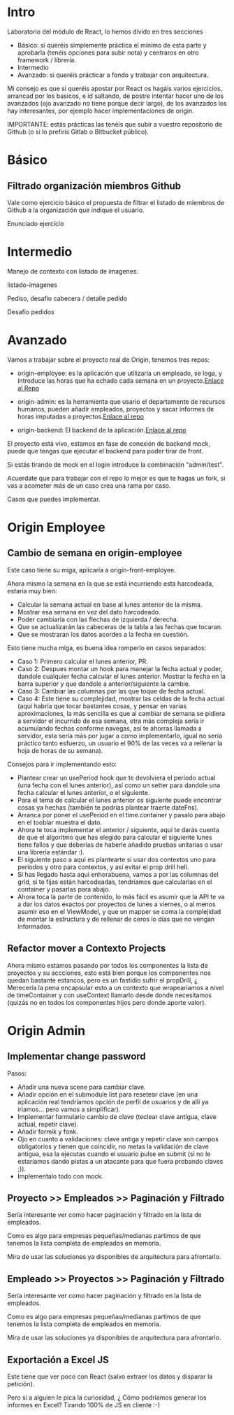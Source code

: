 # Intro
Laboratorio del módulo de React, lo hemos divido en tres secciones

- Básico: si queréis simplemente práctica el mínimo de esta parte y aprobarla (tenéis opciones para subir nota) y centraros en otro framework / librería.
- Intermedio
- Avanzado: si queréis prácticar a fondo y trabajar con arquitectura.

Mi consejo es que si queréis apostar por React os hagáis varios ejercicios, arrancad por los basicos, e id saltando, de postre intentar hacer uno de los avanzados (ojo avanzado no tiene porque decir largo), de los avanzados los hay interesantes, por ejemplo hacer implementaciones de origin.

IMPORTANTE: estás prácticas las tenéis que subir a vuestro repositorio de Github (o si lo prefirís Gitlab o Bitbucket público).

# Básico
## Filtrado organización miembros Github

Vale como ejercicio básico el propuesta de filtrar el listado de miembros de Github a la organización que indique el usuario.

Enunciado ejercicio

# Intermedio
Manejo de contexto con listado de imagenes.

listado-imagenes

Pediso, desafío cabecera / detalle pedido

Desafío pedidos

# Avanzado
Vamos a trabajar sobre el proyecto real de Origin, tenemos tres repos:

- origin-employee: es la aplicación que utilizaría un empleado, se loga, y introduce las horas que ha echado cada semana en un proyecto.[Enlace al Repo](https://github.com/Lemoncode/origin-front-employee)

- origin-admin: es la herramienta que usario el departamente de recursos humanos, pueden añadir empleados, proyectos y sacar informes de horas imputadas a proyectos.[Enlace al repo](https://github.com/Lemoncode/origin-front-admin)

- origin-backend: El backend de la aplicación.[Enlace al repo](https://github.com/Lemoncode/origin-back)

El proyecto está vivo, estamos en fase de conexión de backend mock, puede que tengas que ejecutar el backend para poder tirar de front.

Si estás tirando de mock en el login introduce la combinación "admin/test".

Acuerdate que para trabajar con el repo lo mejor es que te hagas un fork, si vas a acometer más de un caso crea una rama por caso.

Casos que puedes implementar.

# Origin Employee
## Cambio de semana en origin-employee
Este caso tiene su miga, aplicaría a origin-front-employee.

Ahora mismo la semana en la que se está incurriendo esta harcodeada, estaría muy bien:

- Calcular la semana actual en base al lunes anterior de la misma.
- Mostrar esa semana en vez del dato harcodeado.
- Poder cambiarla con las flechas de izquierda / derecha.
- Que se actualizarán las cabeceras de la tabla a las fechas que tocaran.
- Que se mostraran los datos acordes a la fecha en cuestión.

Esto tiene mucha miga, es buena idea romperlo en casos separados:

- Caso 1: Primero calcular el lunes anterior, PR.
- Caso 2: Despues montar un hook para manejar la fecha actual y poder, dandole cualquier fecha calcular el lunes anterior. Mostrar la fecha en la barra superior y que dandole a anterior/siguiente la cambie.
- Caso 3: Cambiar las columnas por las que toque de fecha actual.
- Caso 4: Este tiene su complejidad, mostrar las celdas de la fecha actual (aquí habría que tocar bastantes cosas, y pensar en varias aproximaciones, la más sencilla es que al cambiar de semana se pidiera a servidor el incurrido de esa semana, otra más compleja sería ir acumulando fechas conforme navegas, así te ahorras llamada a servidor, esta sería más por jugar a como implementarlo, igual no sería práctico tanto esfuerzo, un usuario el 90% de las veces va a rellenar la hoja de horas de su semana).

Consejos para ir implementando esto:

- Plantear crear un usePeriod hook que te devolviera el periodo actual (una fecha con el lunes anterior), así como un setter para dandole una fecha calcular el lunes anterior, o el siguiente.
- Para el tema de calcular el lunes anterior os siguiente puede encontrar cosas ya hechas (también te podrías plantear traerte dateFns).
- Arranca por poner el usePeriod en el time.container y pasalo para abajo en el tooblar muestra el dato.
- Ahora te toca implementar el anterior / siguiente, aquí te darás cuenta de que el algoritmo que has elegido para calcular el siguiente lunes tiene fallos y que deberías de haberle añadido pruebas unitarias o usar una librería estándar :).
- El siguiente paso a aquí es plantearte si usar dos contextos uno para periodos y otro para contextos, y así evitar el prop drill hell.
- Si has llegado hasta aquí enhorabuena, vamos a por las columnas del grid, si te fijas están harcodeadas, tendríamos que calcularlas en el container y pasarlas para abajo.
- Ahora toca la parte de contenido, lo más fácil es asumir que la API te va a dar los datos exactos por proyectos de lunes a viernes, o al menos asumir eso en el ViewModel, y que un mapper se coma la complejidad de montar la estructura y de rellenar de ceros lo días que no vengan informados.

## Refactor mover a Contexto Projects
Ahora mismo estamos pasando por todos los componentes la lista de proyectos y su accciones, esto está bien porque los componentes nos quedan bastante estancos, pero es un fastidio sufrir el propDrill, ¿ Merecería la pena encapsular esto a un contexto que wrapeariamos a nivel de timeContainer y con useContext llamarlo desde donde necesitamos (quizás no en todos los componentes hijos pero donde aporte valor).

# Origin Admin
## Implementar change password

Pasos:

- Añadir una nueva scene para cambiar clave.
- Añadir opción en el submodule list para resetear clave (en una aplicación real tendríamos opción de perfil de usuarios y de allí ya iriamos... pero vamos a simplificar).
- Implementar formulario cambio de clave (teclear clave antigua, clave actual, repetir clave).
- Añadir formik y fonk.
- Ojo en cuanto a validaciones: clave antiga y repetir clave son campos obligatorios y tienen que coincidir, no metas la validación de clave antigua, esa la ejecutas cuando el usuario pulse en submit (si no le estaríamos dando pistas a un atacante para que fuera probando claves ;)).
- Implementalo todo con mock.

## Proyecto >> Empleados >> Paginación y Filtrado
Sería interesante ver como hacer paginación y filtrado en la lista de empleados.

Como es algo para empresas pequeñas/medianas partimos de que tenemos la lista completa de empleados en memoria.

Mira de usar las soluciones ya disponibles de arquitectura para afrontarlo.

## Empleado >> Proyectos >> Paginación y Filtrado
Sería interesante ver como hacer paginación y filtrado en la lista de empleados.

Como es algo para empresas pequeñas/medianas partimos de que tenemos la lista completa de empleados en memoria.

Mira de usar las soluciones ya disponibles de arquitectura para afrontarlo.

## Exportación a Excel JS
Este tiene que ver poco con React (salvo extraer los datos y disparar la petición).

Pero si a alguien le pica la curiosidad, ¿ Cómo podríamos generar los informes en Excel? Tirando 100% de JS en cliente :-)